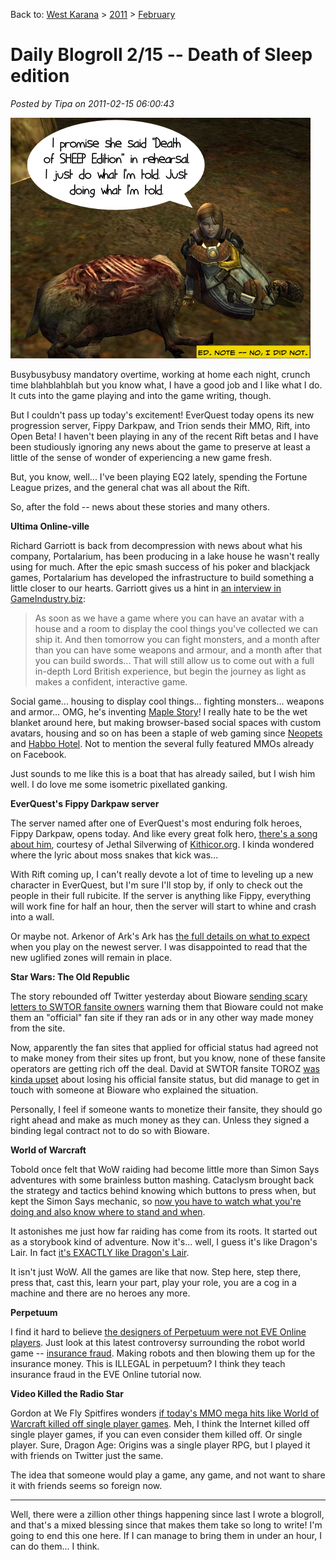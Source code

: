 Back to: [West Karana](/posts/westkarana.md) > [2011](/posts/2011/westkarana.md) > [February](./westkarana.md)
# Daily Blogroll 2/15 -- Death of Sleep edition

*Posted by Tipa on 2011-02-15 06:00:43*

[![](../../../uploads/2011/02/sheep.png "Death of Sheep edition")](../../../uploads/2011/02/sheep.png)

Busybusybusy mandatory overtime, working at home each night, crunch time blahblahblah but you know what, I have a good job and I like what I do. It cuts into the game playing and into the game writing, though.

But I couldn't pass up today's excitement! EverQuest today opens its new progression server, Fippy Darkpaw, and Trion sends their MMO, Rift, into Open Beta! I haven't been playing in any of the recent Rift betas and I have been studiously ignoring any news about the game to preserve at least a little of the sense of wonder of experiencing a new game fresh.

But, you know, well... I've been playing EQ2 lately, spending the Fortune League prizes, and the general chat was all about the Rift.

So, after the fold -- news about these stories and many others.


**Ultima Online-ville**

Richard Garriott is back from decompression with news about what his company, Portalarium, has been producing in a lake house he wasn't really using for much. After the epic smash success of his poker and blackjack games, Portalarium has developed the infrastructure to build something a little closer to our hearts. Garriott gives us a hint in [an interview in GameIndustry.biz](http://www.gamesindustry.biz/articles/2011-02-14-portalariums-richard-garriott-interview):


> As soon as we have a game where you can have an avatar with a house and a room to display the cool things you've collected we can ship it. And then tomorrow you can fight monsters, and a month after than you can have some weapons and armour, and a month after that you can build swords... That will still allow us to come out with a full in-depth Lord British experience, but begin the journey as light as makes a confident, interactive game.



Social game... housing to display cool things... fighting monsters... weapons and armor... OMG, he's inventing [Maple Story](http://maplestory.nexon.net/)! I really hate to be the wet blanket around here, but making browser-based social spaces with custom avatars, housing and so on has been a staple of web gaming since [Neopets](http://www.neopets.com/) and [Habbo Hotel](http://www.habbo.com/). Not to mention the several fully featured MMOs already on Facebook.

Just sounds to me like this is a boat that has already sailed, but I wish him well. I do love me some isometric pixellated ganking.

**EverQuest's Fippy Darkpaw server**

The server named after one of EverQuest's most enduring folk heroes, Fippy Darkpaw, opens today. And like every great folk hero, [there's a song about him](http://kithicor.org/gaming-news/fippy/), courtesy of Jethal Silverwing of [Kithicor.org](http://kithicor.org/). I kinda wondered where the lyric about moss snakes that kick was...

With Rift coming up, I can't really devote a lot of time to leveling up a new character in EverQuest, but I'm sure I'll stop by, if only to check out the people in their full rubicite. If the server is anything like Fippy, everything will work fine for half an hour, then the server will start to whine and crash into a wall.

Or maybe not. Arkenor of Ark's Ark has [the full details on what to expect](http://www.arksark.org/blog/5003/what-we-know-about-how-fippy-darkpaws-progression-server-will-work/) when you play on the newest server. I was disappointed to read that the new uglified zones will remain in place.

**Star Wars: The Old Republic**

The story rebounded off Twitter yesterday about Bioware [sending scary letters to SWTOR fansite owners](http://www.killtenrats.com/2011/02/14/bioware-no-good-deed/) warning them that Bioware could not make them an "official" fan site if they ran ads or in any other way made money from the site.

Now, apparently the fan sites that applied for official status had agreed not to make money from their sites up front, but you know, none of these fansite operators are getting rich off the deal. David at SWTOR fansite TOROZ [was kinda upset](http://toroz.com.au/2011/02/the-fansite-conundrum/) about losing his official fansite status, but did manage to get in touch with someone at Bioware who explained the situation.

Personally, I feel if someone wants to monetize their fansite, they should go right ahead and make as much money as they can. Unless they signed a binding legal contract not to do so with Bioware.

**World of Warcraft**

Tobold once felt that WoW raiding had become little more than Simon Says adventures with some brainless button mashing. Cataclysm brought back the strategy and tactics behind knowing which buttons to press when, but kept the Simon Says mechanic, so [now you have to watch what you're doing and also know where to stand and when](http://tobolds.blogspot.com/2011/02/my-cataclysm-raid-plans.html).



It astonishes me just how far raiding has come from its roots. It started out as a storybook kind of adventure. Now it's... well, I guess it's like Dragon's Lair. In fact [it's EXACTLY like Dragon's Lair](http://en.wikipedia.org/wiki/Dragon's_Lair).

It isn't just WoW. All the games are like that now. Step here, step there, press that, cast this, learn your part, play your role, you are a cog in a machine and there are no heroes any more.

**Perpetuum**

I find it hard to believe [the designers of Perpetuum were not EVE Online players](http://www.eveonline.com/ingameboard.asp?a=topic&threadID=1305629). Just look at this latest controversy surrounding the robot world game -- [insurance fraud](http://massively.joystiq.com/2011/02/14/perpetuum-reels-from-robot-insurance-fraud/). Making robots and then blowing them up for the insurance money. This is ILLEGAL in perpetuum? I think they teach insurance fraud in the EVE Online tutorial now.

**Video Killed the Radio Star**

Gordon at We Fly Spitfires wonders [if today's MMO mega hits like World of Warcraft killed off single player games](http://blog.weflyspitfires.com/2011/02/13/have-mmos-affected-the-success-of-single-player-games/). Meh, I think the Internet killed off single player games, if you can even consider them killed off. Or single player. Sure, Dragon Age: Origins was a single player RPG, but I played it with friends on Twitter just the same.

The idea that someone would play a game, any game, and not want to share it with friends seems so foreign now.

---

Well, there were a zillion other things happening since last I wrote a blogroll, and that's a mixed blessing since that makes them take so long to write! I'm going to end this one here. If I can manage to bring them in under an hour, I can do them... I think.

